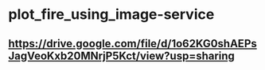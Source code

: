 # plot_fire_using_image-service
## https://drive.google.com/file/d/1o62KG0shAEPsJagVeoKxb20MNrjP5Kct/view?usp=sharing
